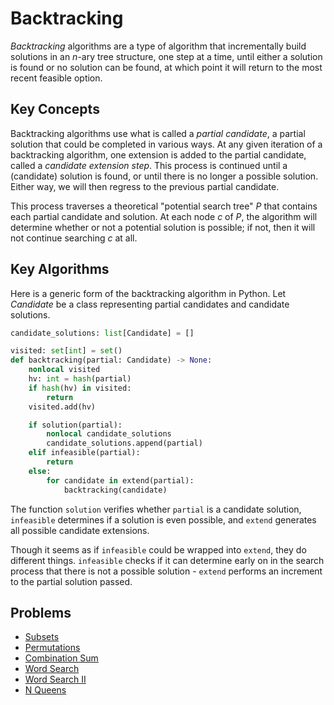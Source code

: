 # Backtracking

*Backtracking* algorithms are a type of algorithm that incrementally build solutions in an *n*-ary tree structure, one step at a time, until either a solution is found or no solution can be found, at which point it will return to the most recent feasible option.

## Key Concepts

Backtracking algorithms use what is called a *partial candidate*, a partial solution that could be completed in various ways. At any given iteration of a backtracking algorithm, one extension is added to the partial candidate, called a *candidate extension step*. This process is continued until a (candidate) solution is found, or until there is no longer a possible solution. Either way, we will then regress to the previous partial candidate.

This process traverses a theoretical "potential search tree" *P* that contains each partial candidate and solution. At each node *c* of *P*, the algorithm will determine whether or not a potential solution is possible; if not, then it will not continue searching *c* at all.

## Key Algorithms

Here is a generic form of the backtracking algorithm in Python. Let *Candidate* be a class representing partial candidates and candidate solutions.

```python
candidate_solutions: list[Candidate] = []

visited: set[int] = set()
def backtracking(partial: Candidate) -> None:
    nonlocal visited
    hv: int = hash(partial)
    if hash(hv) in visited:
        return
    visited.add(hv)

    if solution(partial):
        nonlocal candidate_solutions
        candidate_solutions.append(partial)
    elif infeasible(partial):
        return
    else:
        for candidate in extend(partial):
            backtracking(candidate)
```

The function `solution` verifies whether `partial` is a candidate solution, `infeasible` determines if a solution is even possible, and `extend` generates all possible candidate extensions.

Though it seems as if `infeasible` could be wrapped into `extend`, they do different things. `infeasible` checks if it can determine early on in the search process that there is not a possible solution - `extend` performs an increment to the partial solution passed.

## Problems

* [Subsets](../code/78-Subsets.md)
* [Permutations](../code/46-Permutations.md)
* [Combination Sum](../code/39-CombinationSum.md)
* [Word Search](../code/79-WordSearch.md)
* [Word Search II](../code/212-WordSearchII.md)
* [N Queens](../code/51-NQueens.md)
